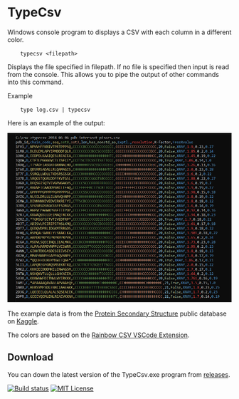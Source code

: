# TypeCsv

Windows console program to displays a CSV with each column in a different color.
```
    typecsv <filepath>
```
Displays the file specified in filepath. If no file is specified then input is read from the console. This allows you to pipe the output of other commands into this command.

Example
```
    type log.csv | typecsv
```
Here is an example of the output:

![example](docs/img/example.png)

The example data is from the [Protein Secondary Structure](https://www.kaggle.com/alfrandom/protein-secondary-structure) public database on [Kaggle](https://www.kaggle.com/). 

The colors are based on the [Rainbow CSV VSCode Extension](https://marketplace.visualstudio.com/items?itemName=mechatroner.rainbow-csv).

## Download

You can down the latest version of the TypeCsv.exe program from [releases](https://github.com/patleahy/TypeCsv/releases).

[![Build status](https://ci.appveyor.com/api/projects/status/3mun20ox0o01p1iu?svg=true)](https://ci.appveyor.com/project/patleahy/typecsv)
[![MIT License](https://badgen.net/github/license/patleahy/typecsv)](https://github.com/patleahy/TypeCsv/blob/master/LICENSE.md)
